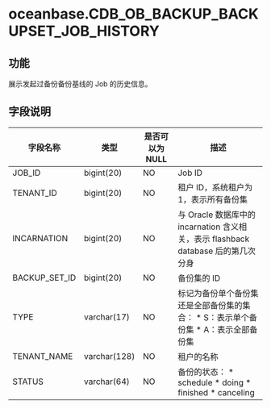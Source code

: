 oceanbase.CDB_OB_BACKUP_BACKUPSET_JOB_HISTORY 
==================================================================



功能 
-----------------------

展示发起过备份备份基线的 Job 的历史信息。

字段说明 
-------------------------



|     字段名称      |      类型      | 是否可以为 NULL |                                                                                                               描述                                                                                                               |
|---------------|--------------|------------|--------------------------------------------------------------------------------------------------------------------------------------------------------------------------------------------------------------------------------|
| JOB_ID        | bigint(20)   | NO         | Job ID                                                                                                                                                                                                                         |
| TENANT_ID     | bigint(20)   | NO         | 租户 ID，系统租户为 1，表示所有备份集                                                                                                                                                                                                          |
| INCARNATION   | bigint(20)   | NO         | 与 Oracle 数据库中的 incarnation 含义相关，表示 flashback database 后的第几次分身                                                                                                                                                                  |
| BACKUP_SET_ID | bigint(20)   | NO         | 备份集的 ID                                                                                                                                                                                                                        |
| TYPE          | varchar(17)  | NO         | 标记为备份单个备份集还是全部备份集的集合： * S：表示单个备份集   * A：表示全部备份集                                                                             |
| TENANT_NAME   | varchar(128) | NO         | 租户的名称                                                                                                                                                                                                                          |
| STATUS        | varchar(64)  | NO         | 备份的状态： * schedule   * doing   * finished   * canceling    |


